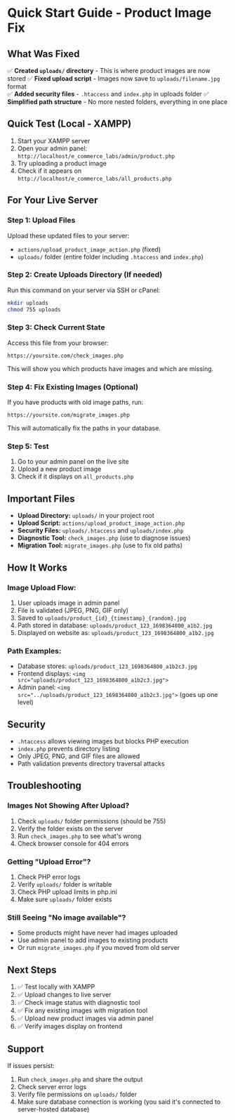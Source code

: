 # Quick Start Guide - Product Image Fix

## What Was Fixed

✅ **Created `uploads/` directory** - This is where product images are now stored
✅ **Fixed upload script** - Images now save to `uploads/filename.jpg` format  
✅ **Added security files** - `.htaccess` and `index.php` in uploads folder
✅ **Simplified path structure** - No more nested folders, everything in one place

## Quick Test (Local - XAMPP)

1. Start your XAMPP server
2. Open your admin panel: `http://localhost/e_commerce_labs/admin/product.php`
3. Try uploading a product image
4. Check if it appears on `http://localhost/e_commerce_labs/all_products.php`

## For Your Live Server

### Step 1: Upload Files
Upload these updated files to your server:
- `actions/upload_product_image_action.php` (fixed)
- `uploads/` folder (entire folder including `.htaccess` and `index.php`)

### Step 2: Create Uploads Directory (If needed)
Run this command on your server via SSH or cPanel:
```bash
mkdir uploads
chmod 755 uploads
```

### Step 3: Check Current State
Access this file from your browser:
```
https://yoursite.com/check_images.php
```
This will show you which products have images and which are missing.

### Step 4: Fix Existing Images (Optional)
If you have products with old image paths, run:
```
https://yoursite.com/migrate_images.php
```
This will automatically fix the paths in your database.

### Step 5: Test
1. Go to your admin panel on the live site
2. Upload a new product image
3. Check if it displays on `all_products.php`

## Important Files

- **Upload Directory:** `uploads/` in your project root
- **Upload Script:** `actions/upload_product_image_action.php`
- **Security Files:** `uploads/.htaccess` and `uploads/index.php`
- **Diagnostic Tool:** `check_images.php` (use to diagnose issues)
- **Migration Tool:** `migrate_images.php` (use to fix old paths)

## How It Works

### Image Upload Flow:
1. User uploads image in admin panel
2. File is validated (JPEG, PNG, GIF only)
3. Saved to `uploads/product_{id}_{timestamp}_{random}.jpg`
4. Path stored in database: `uploads/product_123_1698364800_a1b2.jpg`
5. Displayed on website as: `uploads/product_123_1698364800_a1b2.jpg`

### Path Examples:
- Database stores: `uploads/product_123_1698364800_a1b2c3.jpg`
- Frontend displays: `<img src="uploads/product_123_1698364800_a1b2c3.jpg">`
- Admin panel: `<img src="../uploads/product_123_1698364800_a1b2c3.jpg">` (goes up one level)

## Security

- `.htaccess` allows viewing images but blocks PHP execution
- `index.php` prevents directory listing
- Only JPEG, PNG, and GIF files are allowed
- Path validation prevents directory traversal attacks

## Troubleshooting

### Images Not Showing After Upload?
1. Check `uploads/` folder permissions (should be 755)
2. Verify the folder exists on the server
3. Run `check_images.php` to see what's wrong
4. Check browser console for 404 errors

### Getting "Upload Error"?
1. Check PHP error logs
2. Verify `uploads/` folder is writable
3. Check PHP upload limits in php.ini
4. Make sure `uploads/` folder exists

### Still Seeing "No image available"?
- Some products might have never had images uploaded
- Use admin panel to add images to existing products
- Or run `migrate_images.php` if you moved from old server

## Next Steps

1. ✅ Test locally with XAMPP
2. ✅ Upload changes to live server  
3. ✅ Check image status with diagnostic tool
4. ✅ Fix any existing images with migration tool
5. ✅ Upload new product images via admin panel
6. ✅ Verify images display on frontend

## Support

If issues persist:
1. Run `check_images.php` and share the output
2. Check server error logs
3. Verify file permissions on `uploads/` folder
4. Make sure database connection is working (you said it's connected to server-hosted database)

